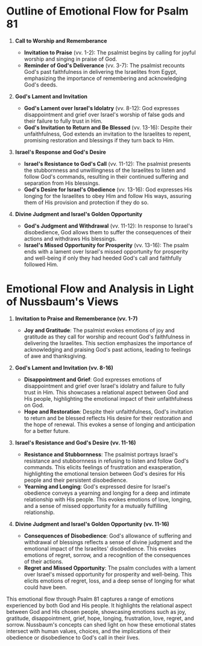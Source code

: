 # Outline of Emotional Flow for Psalm 81

1. **Call to Worship and Rememberance**
    - **Invitation to Praise** (vv. 1-2): The psalmist begins by calling for joyful worship and singing in praise of God.
    - **Reminder of God's Deliverance** (vv. 3-7): The psalmist recounts God's past faithfulness in delivering the Israelites from Egypt, emphasizing the importance of remembering and acknowledging God's deeds.

2. **God's Lament and Invitation**
    - **God's Lament over Israel's Idolatry** (vv. 8-12): God expresses disappointment and grief over Israel's worship of false gods and their failure to fully trust in Him.
    - **God's Invitation to Return and Be Blessed** (vv. 13-16): Despite their unfaithfulness, God extends an invitation to the Israelites to repent, promising restoration and blessings if they turn back to Him.

3. **Israel's Response and God's Desire**
    - **Israel's Resistance to God's Call** (vv. 11-12): The psalmist presents the stubbornness and unwillingness of the Israelites to listen and follow God's commands, resulting in their continued suffering and separation from His blessings.
    - **God's Desire for Israel's Obedience** (vv. 13-16): God expresses His longing for the Israelites to obey Him and follow His ways, assuring them of His provision and protection if they do so.

4. **Divine Judgment and Israel's Golden Opportunity**
    - **God's Judgment and Withdrawal** (vv. 11-12): In response to Israel's disobedience, God allows them to suffer the consequences of their actions and withdraws His blessings.
    - **Israel's Missed Opportunity for Prosperity** (vv. 13-16): The psalm ends with a lament over Israel's missed opportunity for prosperity and well-being if only they had heeded God's call and faithfully followed Him.

# Emotional Flow and Analysis in Light of Nussbaum's Views

1. **Invitation to Praise and Rememberance (vv. 1-7)**
    - **Joy and Gratitude**: The psalmist evokes emotions of joy and gratitude as they call for worship and recount God's faithfulness in delivering the Israelites. This section emphasizes the importance of acknowledging and praising God's past actions, leading to feelings of awe and thanksgiving.

2. **God's Lament and Invitation (vv. 8-16)**
    - **Disappointment and Grief**: God expresses emotions of disappointment and grief over Israel's idolatry and failure to fully trust in Him. This showcases a relational aspect between God and His people, highlighting the emotional impact of their unfaithfulness on God.
    - **Hope and Restoration**: Despite their unfaithfulness, God's invitation to return and be blessed reflects His desire for their restoration and the hope of renewal. This evokes a sense of longing and anticipation for a better future.

3. **Israel's Resistance and God's Desire (vv. 11-16)**
    - **Resistance and Stubbornness**: The psalmist portrays Israel's resistance and stubbornness in refusing to listen and follow God's commands. This elicits feelings of frustration and exasperation, highlighting the emotional tension between God's desires for His people and their persistent disobedience.
    - **Yearning and Longing**: God's expressed desire for Israel's obedience conveys a yearning and longing for a deep and intimate relationship with His people. This evokes emotions of love, longing, and a sense of missed opportunity for a mutually fulfilling relationship.

4. **Divine Judgment and Israel's Golden Opportunity (vv. 11-16)**
    - **Consequences of Disobedience**: God's allowance of suffering and withdrawal of blessings reflects a sense of divine judgment and the emotional impact of the Israelites' disobedience. This evokes emotions of regret, sorrow, and a recognition of the consequences of their actions.
    - **Regret and Missed Opportunity**: The psalm concludes with a lament over Israel's missed opportunity for prosperity and well-being. This elicits emotions of regret, loss, and a deep sense of longing for what could have been.

This emotional flow through Psalm 81 captures a range of emotions experienced by both God and His people. It highlights the relational aspect between God and His chosen people, showcasing emotions such as joy, gratitude, disappointment, grief, hope, longing, frustration, love, regret, and sorrow. Nussbaum's concepts can shed light on how these emotional states intersect with human values, choices, and the implications of their obedience or disobedience to God's call in their lives.